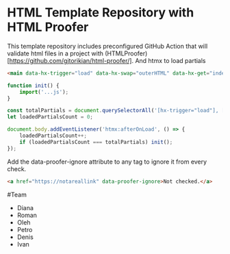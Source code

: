 # HTML Template Repository with HTML Proofer

This template repository includes preconfigured GitHub Action that will validate html files in a project with (HTMLProofer)[https://github.com/gjtorikian/html-proofer/].
And htmx to load partials

```html
<main data-hx-trigger="load" data-hx-swap="outerHTML" data-hx-get="index.main.partial.html"></main>
```


```js
function init() {
    import('...js');
}

const totalPartials = document.querySelectorAll('[hx-trigger="load"], [data-hx-trigger="load"]').length;
let loadedPartialsCount = 0;

document.body.addEventListener('htmx:afterOnLoad', () => {
    loadedPartialsCount++;
    if (loadedPartialsCount === totalPartials) init();
});
```

Add the data-proofer-ignore attribute to any tag to ignore it from every check.

```html
<a href="https://notareallink" data-proofer-ignore>Not checked.</a>
```

#Team

- Diana
- Roman
- Oleh
- Petro
- Denis
- Ivan